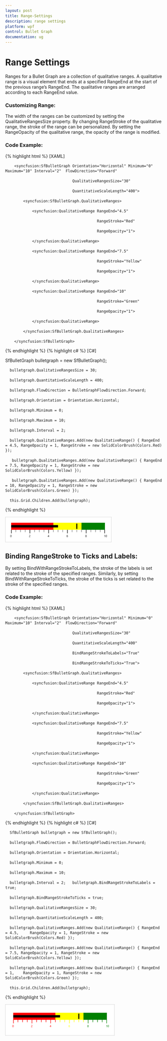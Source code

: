 ```yaml
---
layout: post
title: Range-Settings 
description: range settings 
platform: wpf
control: Bullet Graph 
documentation: ug
---
```


# Range Settings 

Ranges for a Bullet Graph are a collection of qualitative ranges. A qualitative range is a visual element that ends at a specified RangeEnd at the start of the previous range’s RangeEnd. The qualitative ranges are arranged according to each RangeEnd value.



### Customizing Range:

The width of the ranges can be customized by setting the QualitativeRangesSize property. By changing RangeStroke of the qualitative range, the stroke of the range can be personalized. By setting the RangeOpacity of the qualitative range, the opacity of the range is modified.

### Code Example:
{% highlight html %}
[XAML]

        <syncfusion:SfBulletGraph Orientation="Horizontal" Minimum="0" Maximum="10" Interval="2"  FlowDirection="Forward"

                                  QualitativeRangesSize="30" 

                                  QuantitativeScaleLength="400">

            <syncfusion:SfBulletGraph.QualitativeRanges>

                <syncfusion:QualitativeRange RangeEnd="4.5" 

                                             RangeStroke="Red"

                                             RangeOpacity="1">

                </syncfusion:QualitativeRange>

                <syncfusion:QualitativeRange RangeEnd="7.5" 

                                             RangeStroke="Yellow"

                                             RangeOpacity="1">

                </syncfusion:QualitativeRange>

                <syncfusion:QualitativeRange RangeEnd="10" 

                                             RangeStroke="Green"

                                             RangeOpacity="1">

                </syncfusion:QualitativeRange>

            </syncfusion:SfBulletGraph.QualitativeRanges>

        </syncfusion:SfBulletGraph>

{% endhighlight %}
{% highlight c# %}
[C#]



  SfBulletGraph bulletgraph = new SfBulletGraph();

      bulletgraph.QualitativeRangesSize = 30;

      bulletgraph.QuantitativeScaleLength = 400;

      bulletgraph.FlowDirection = BulletGraphFlowDirection.Forward;

      bulletgraph.Orientation = Orientation.Horizontal;

      bulletgraph.Minimum = 0;

      bulletgraph.Maximum = 10;

      bulletgraph.Interval = 2;

      bulletgraph.QualitativeRanges.Add(new QualitativeRange() { RangeEnd = 4.5, RangeOpacity = 1, RangeStroke = new SolidColorBrush(Colors.Red) });

       bulletgraph.QualitativeRanges.Add(new QualitativeRange() { RangeEnd = 7.5, RangeOpacity = 1, RangeStroke = new SolidColorBrush(Colors.Yellow) });

       bulletgraph.QualitativeRanges.Add(new QualitativeRange() { RangeEnd = 10, RangeOpacity = 1, RangeStroke = new SolidColorBrush(Colors.Green) });

      this.Grid.Children.Add(bulletgraph);

{% endhighlight  %}



![C:/Users/Giftline/Desktop/New folder/5.jpg](Concept-and-Features_images/Concept-and-Features_img7.png)



## Binding RangeStroke to Ticks and Labels:

By setting BindWithRangeStrokeToLabels, the stroke of the labels is set related to the stroke of the specified ranges. Similarly, by setting BindWithRangeStrokeToTicks, the stroke of the ticks is set related to the stroke of the specified ranges.

### Code Example:
{% highlight html %}
[XAML]

        <syncfusion:SfBulletGraph Orientation="Horizontal" Minimum="0" Maximum="10" Interval="2"  FlowDirection="Forward"

                                  QualitativeRangesSize="30" 

                                  QuantitativeScaleLength="400"

                                  BindRangeStrokeToLabels="True"

                                  BindRangeStrokeToTicks="True">

            <syncfusion:SfBulletGraph.QualitativeRanges>

                <syncfusion:QualitativeRange RangeEnd="4.5" 

                                             RangeStroke="Red"

                                             RangeOpacity="1">

                </syncfusion:QualitativeRange>

                <syncfusion:QualitativeRange RangeEnd="7.5" 

                                             RangeStroke="Yellow"

                                             RangeOpacity="1">

                </syncfusion:QualitativeRange>

                <syncfusion:QualitativeRange RangeEnd="10" 

                                             RangeStroke="Green"

                                             RangeOpacity="1">

                </syncfusion:QualitativeRange>

            </syncfusion:SfBulletGraph.QualitativeRanges>

        </syncfusion:SfBulletGraph>

{% endhighlight  %}
{% highlight c# %}
[C#]



      SfBulletGraph bulletgraph = new SfBulletGraph();

      bulletgraph.FlowDirection = BulletGraphFlowDirection.Forward;

      bulletgraph.Orientation = Orientation.Horizontal;

      bulletgraph.Minimum = 0;

      bulletgraph.Maximum = 10;

      bulletgraph.Interval = 2;   bulletgraph.BindRangeStrokeToLabels = true;

      bulletgraph.BindRangeStrokeToTicks = true;

      bulletgraph.QualitativeRangesSize = 30;

      bulletgraph.QuantitativeScaleLength = 400;

      bulletgraph.QualitativeRanges.Add(new QualitativeRange() { RangeEnd = 4.5,     RangeOpacity = 1, RangeStroke = new SolidColorBrush(Colors.Red) });

      bulletgraph.QualitativeRanges.Add(new QualitativeRange() { RangeEnd = 7.5, RangeOpacity = 1, RangeStroke = new SolidColorBrush(Colors.Yellow) });

      bulletgraph.QualitativeRanges.Add(new QualitativeRange() { RangeEnd = 1,    RangeOpacity = 1, RangeStroke = new SolidColorBrush(Colors.Green) });

      this.Grid.Children.Add(bulletgraph);


{% endhighlight  %}


![C:/Users/Giftline/Desktop/New folder/6.jpg](Concept-and-Features_images/Concept-and-Features_img8.png)











